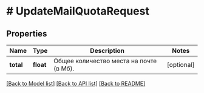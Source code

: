 # # UpdateMailQuotaRequest

## Properties

Name | Type | Description | Notes
------------ | ------------- | ------------- | -------------
**total** | **float** | Общее количество места на почте (в Мб). | [optional]

[[Back to Model list]](../../README.md#models) [[Back to API list]](../../README.md#endpoints) [[Back to README]](../../README.md)
